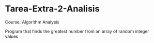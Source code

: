 # Tarea-Extra-2-Analisis

Course: Algorithm Analysis

Program that finds the greatest number from an array of random integer values
